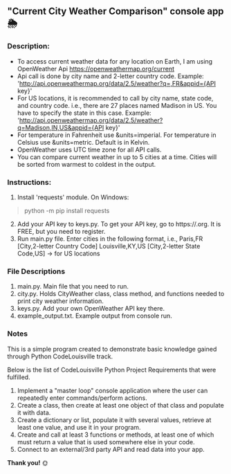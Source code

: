 ## "Current City Weather Comparison" console app :sun_behind_rain_cloud:
### Description:
- To access current weather data for any location on Earth, I am using OpenWeather Api https://openweathermap.org/current
- Api call is done by city name and 2-letter country code. Example: 'http://api.openweathermap.org/data/2.5/weather?q=,FR&appid={API key}'
- For US locations, it is recommended to call by city name, state code, and country code. i.e., there are 27 places named Madison in US.
You have to specify the state in this case. Example: 'http://api.openweathermap.org/data/2.5/weather?q=Madison,IN,US&appid={API key}'
- For temperature in Fahrenheit use &units=imperial. For temperature in Celsius use &units=metric. Default is in Kelvin.
- OpenWeather uses UTC time zone for all API calls.
- You can compare current weather in up to 5 cities at a time. Cities will be sorted from warmest to coldest in the output.

### Instructions:
1. Install 'requests' module. On Windows:
> python -m pip install requests
2. Add your API key to keys.py. To get your API key, go to https://.org. It is FREE, but you need to register.
3. Run main.py file. Enter cities in the following format, i.e.,
   Paris,FR [City,2-letter Country Code]
   Louisville,KY,US [City,2-letter State Code,US] -> for US locations

### File Descriptions
1. main.py. Main file that you need to run.
2. city.py. Holds CityWeather class, class method, and functions needed to print city weather information.
3. keys.py. Add your own OpenWeather API key there.
4. example_output.txt. Example output from console run.

### Notes
This is a simple program created to demonstrate basic knowledge gained through Python CodeLouisville track.

Below is the list of CodeLouisville Python Project Requirements that were fulfilled.
1. Implement a "master loop" console application where the user can repeatedly enter commands/perform actions.
2. Create a class, then create at least one object of that class and populate it with data.
3. Create a dictionary or list, populate it with several values, retrieve at least one value, and use it in your program.
4. Create and call at least 3 functions or methods, at least one of which must return a value that is used somewhere else in your code.
5. Connect to an external/3rd party API and read data into your app.

**Thank you!** :sun_with_face:
